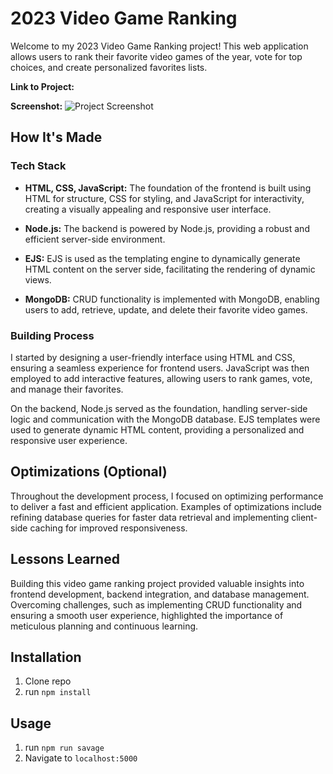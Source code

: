 # 2023 Video Game Ranking

Welcome to my 2023 Video Game Ranking project! This web application allows users to rank their favorite video games of the year, vote for top choices, and create personalized favorites lists.

**Link to Project:** 

**Screenshot:**
![Project Screenshot](path/to/screenshot.png)

## How It's Made

### Tech Stack
- **HTML, CSS, JavaScript:** The foundation of the frontend is built using HTML for structure, CSS for styling, and JavaScript for interactivity, creating a visually appealing and responsive user interface.

- **Node.js:** The backend is powered by Node.js, providing a robust and efficient server-side environment.

- **EJS:** EJS is used as the templating engine to dynamically generate HTML content on the server side, facilitating the rendering of dynamic views.

- **MongoDB:** CRUD functionality is implemented with MongoDB, enabling users to add, retrieve, update, and delete their favorite video games.

### Building Process

I started by designing a user-friendly interface using HTML and CSS, ensuring a seamless experience for frontend users. JavaScript was then employed to add interactive features, allowing users to rank games, vote, and manage their favorites.

On the backend, Node.js served as the foundation, handling server-side logic and communication with the MongoDB database. EJS templates were used to generate dynamic HTML content, providing a personalized and responsive user experience.

## Optimizations (Optional)

Throughout the development process, I focused on optimizing performance to deliver a fast and efficient application. Examples of optimizations include refining database queries for faster data retrieval and implementing client-side caching for improved responsiveness.

## Lessons Learned

Building this video game ranking project provided valuable insights into frontend development, backend integration, and database management. Overcoming challenges, such as implementing CRUD functionality and ensuring a smooth user experience, highlighted the importance of meticulous planning and continuous learning.


## Installation

1. Clone repo
2. run `npm install`

## Usage

1. run `npm run savage`
2. Navigate to `localhost:5000`

